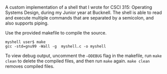 A custom implementation of a shell that I wrote for CSCI 315: Operating Systems Design, during my Junior year at Bucknell.
The shell is able to read and execute multiple commands that are separated by a semicolon, and also supports piping.

Use the provided makefile to compile the source.
```Shell
myshell user$ make
gcc -std=gnu99 -Wall -g  myshell.c -o myshell
```

To view debug output, uncomment the `—DDEBUG` flag in the makefile, run `make clean` to delete the compiled files, and then run `make` again.
`make clean` removes compiled files. 
